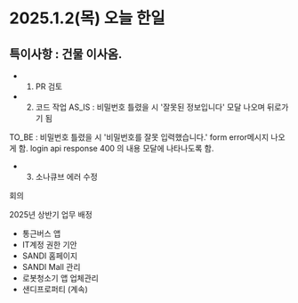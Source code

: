 # 2025.1.2(목) 오늘 한일

## 특이사항 : 건물 이사옴. 

- 1. PR 검토

- 2. 코드 작업 
 AS_IS : 비밀번호 틀렸을 시 '잘못된 정보입니다' 모달 나오며 뒤로가기 됨

 TO_BE : 비밀번호 틀렸을 시 '비밀번호를 잘못 입력했습니다.' form error메시지 나오게 함. login api response 400 의 내용 모달에 나타나도록 함. 

- 3. 소나큐브 에러 수정
 

회의

2025년 상반기 업무 배정

- 통근버스 앱
- IT계정 권한 기안
- SANDI 홈페이지
- SANDI Mall 관리
- 로봇청소기 앱 업체관리
- 샌디프로퍼티 (계속)
